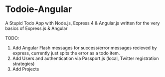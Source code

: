 Todoie-Angular
==============

A Stupid Todo App with Node.js, Express 4 &amp; Angular.js written for the very basics of Express.js &amp; Angular


TODO:
1. Add Angular Flash messages for success/error messages recieved by express, currently just spits the error as a todo item.
2. Add Users and authentication via Passport.js (local, Twitter registration strategies)
3. Add Projects
